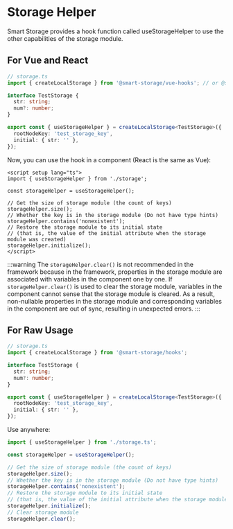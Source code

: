 # Storage Helper

Smart Storage provides a hook function called useStorageHelper to use the other capabilities of the storage module.

## For Vue and React

```ts
// storage.ts
import { createLocalStorage } from '@smart-storage/vue-hooks'; // or @smart-storage/react-hooks

interface TestStorage {
  str: string;
  num?: number;
}

export const { useStorageHelper } = createLocalStorage<TestStorage>({
  rootNodeKey: 'test_storage_key',
  initial: { str: '' },
});
```

Now, you can use the hook in a component (React is the same as Vue):

```vue
<script setup lang="ts">
import { useStorageHelper } from './storage';

const storageHelper = useStorageHelper();

// Get the size of storage module (the count of keys)
storageHelper.size();
// Whether the key is in the storage module (Do not have type hints)
storageHelper.contains('nonexistent');
// Restore the storage module to its initial state
// (that is, the value of the initial attribute when the storage module was created)
storageHelper.initialize();
</script>
```

:::warning
The `storageHelper.clear()` is not recommended in the framework because in the framework, properties in the storage module are associated with variables in the component one by one. If `storageHelper.clear()` is used to clear the storage module, variables in the component cannot sense that the storage module is cleared. As a result, non-nullable properties in the storage module and corresponding variables in the component are out of sync, resulting in unexpected errors.
:::

## For Raw Usage

```ts
// storage.ts
import { createLocalStorage } from '@smart-storage/hooks';

interface TestStorage {
  str: string;
  num?: number;
}

export const { useStorageHelper } = createLocalStorage<TestStorage>({
  rootNodeKey: 'test_storage_key',
  initial: { str: '' },
});
```

Use anywhere:

```ts
import { useStorageHelper } from './storage.ts';

const storageHelper = useStorageHelper();

// Get the size of storage module (the count of keys)
storageHelper.size();
// Whether the key is in the storage module (Do not have type hints)
storageHelper.contains('nonexistent');
// Restore the storage module to its initial state
// (that is, the value of the initial attribute when the storage module was created)
storageHelper.initialize();
// Clear storage module
storageHelper.clear();
```
